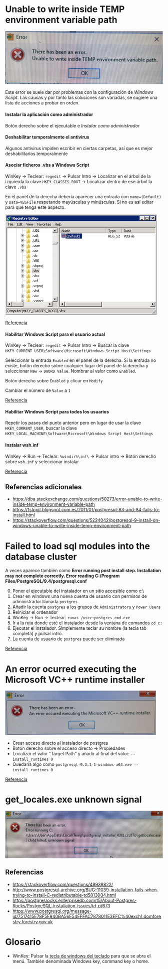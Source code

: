 # Unable to write inside TEMP environment variable path

![Unable to write inside TEMP](problemas_comunes_windows_images/unable_write_temp_path.jpg)

Este error se suele dar por problemas con la configuración de _Windows Script_. Las causas y por tanto las soluciones son variadas, se sugiere una lista de acciones a probar en orden.

#### Instalar la aplicación como administrador

Botón derecho sobre el ejecutable e _Instalar como administrador_

#### Deshabilitar temporalmente el antivirus

Algunos antivirus impiden escribir en ciertas carpetas, así que es mejor deshabilitarlos temporalmente

#### Asociar ficheros .vbs a Windows Script

WinKey -> Teclear: `regedit` -> Pulsar Intro -> Localizar en el árbol de la izquierda la clave `HKEY_CLASSES_ROOT` -> Localizar dentro de ese árbol la clave `.vbs`

En el panel de la derecha debería aparecer una entrada con `name=(Default)` y `Data=VBSFile` respetando mayúsculas y minúsculas. Si no es así editar para que tenga este aspecto.

![Asociar ficheros .vbs a Windows Script](problemas_comunes_windows_images/damaged_vbs_fixed.png)

[Referencia](https://igordcard.blogspot.com.es/2012/03/unable-to-write-inside-temp-environment.html)

#### Habilitar Windows Script para el usuario actual

WinKey -> Teclear: `regedit` -> Pulsar Intro -> Buscar la clave `HKEY_CURRENT_USER\Software\Microsoft\Windows Script Host\Settings`

Seleccionar la entrada `Enabled` en el panel de la derecha. Si la entrada no existe, botón derecho sobre cualquier lugar del panel de la derecha y seleccionar `New` -> `DWORD Value`. Nombrar al valor como `Enabled`.

Botón derecho sobre `Enabled` y clicar en `Modify`

Cambiar el número de `Value` a `1`

[Referencia](https://in.answers.yahoo.com/question/index?qid=20110529123006AABGsYv)

#### Habilitar Windows Script para todos los usuarios

Repetir los pasos del punto anterior pero en lugar de usar la clave `HKEY_CURRENT_USER`, buscar la clave `HKEY_LOCAL_MACHINE\Software\Microsoft\Windows Script Host\Settings`

#### Instalar wsh.inf

WinKey -> Run -> Teclear: `%windir%\inf\` -> Pulsar intro -> Botón derecho sobre `wsh.inf` y seleccionar instalar

[Referencia](https://www.postgresql.org/message-id/1351573815927-5730009.post%40n5.nabble.com)


## Referencias adicionales

* https://dba.stackexchange.com/questions/50273/error-unable-to-write-inside-temp-environment-variable-path
* https://1stopit.blogspot.com.es/2011/01/postgresql-83-and-84-fails-to-install.html
* https://stackoverflow.com/questions/5224042/postgresql-9-install-on-windows-unable-to-write-inside-temp-environment-path

# Failed to load sql modules into the database cluster

A veces aparece también como **Error running post install step. Installation may not complete correctly. Error reading C:/Program Files/PostgreSQL/9.4/postgresql.conf**

0. Poner el ejecutable del instalador en un sitio accesible como c:\
1. Crear en windows una nueva cuenta de usuario con permisos de administrador llamada `postgres`
2. Añadir la cuenta `postgres` a los grupos de `Administrators` y `Power Users`
3. Reiniciar el ordenador
4. WinKey -> Run -> Teclear: `runas /user:postgres cmd.exe`
5. Ir a la ruta donde esté el instalador desde la ventana de comandos `cd c:`
6. Ejecutar el instalador. Simplemente teclar su nombre (la tecla tab completa) y pulsar intro.
7. La cuenta de usuario de `postgres` puede ser eliminada


[Referencia](https://stackoverflow.com/questions/30689251/failed-to-load-sql-modules-into-the-database-cluster-during-postgresql-installat)


# An error ocurred executing the Microsoft VC++ runtime installer

![Error ocurred executing the Microsoft VC++ runtime installer](problemas_comunes_windows_images/error_executing_microsoft_vc.png)

* Crear acceso directo al instalador de postgres
* Botón derecho sobre el acceso directo -> Propiedades
* Localizar el valor "Target Path" y añadir al final del valor: `--install_runtimes 0`
* Quedaría algo como `postgresql-9.3.1-1-windows-x64.exe --install_runtimes 0`

[Referencia](https://stackoverflow.com/questions/4288303/cant-install-postgresql-an-error-occurred-executing-the-microsoft-vc-runtime)

# get_locales.exe unknown signal

![getlocales.exe: child killed : unknown signal](problemas_comunes_windows_images/get_locales_error.png)

## Referencias

* https://stackoverflow.com/questions/48938822/
* http://www.postgresql-archive.org/BUG-11039-installation-fails-when-trying-to-install-C-redistributable-td5813004.html
* https://postgresrocks.enterprisedb.com/t5/About-Postgres-Rocks/PostgreSQL-installation-issues/td-p/673
* https://www.postgresql.org/message-id/7517415E78F5E940BA56E54EFFAC7878011E3EFC%40exch1.domforestry.forestry.gov.uk


# Glosario

* WinKey: Pulsar la [tecla de windows del teclado](https://en.wikipedia.org/wiki/Windows_key) para que se abra el menú. También denominada Windows key, command key o home.
